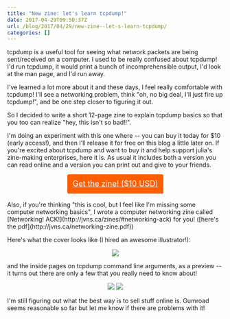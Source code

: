 ```yaml
---
title: "New zine: let's learn tcpdump!"
date: 2017-04-29T09:50:37Z
url: /blog/2017/04/29/new-zine--let-s-learn-tcpdump/
categories: []
---
```


<script src="https://gumroad.com/js/gumroad.js"></script>
<style>
.button {
    background-color: #ff5e00;
    display: inline-block;
    color: white;
    margin-bottom: 0;
    font-weight: normal;
    text-align: center;
    vertical-align: middle;
    touch-action: manipulation;
    cursor: pointer;
    background-image: none;
    border: 1px solid transparent;
    white-space: nowrap;
    padding: 6px 12px;
    font-size: 18px;
    line-height: 1.7;
    border-radius: 4px;
    -webkit-user-select: none;
    -moz-user-select: none;
    -ms-user-select: none;
    user-select: none;
}
}
</style>

tcpdump is a useful tool for seeing what network packets are being
sent/received on a computer. I used to be really confused about tcpdump!
I'd run tcpdump, it would print a bunch of incomprehensible output, I'd
look at the man page, and I'd run away.

I've learned a lot more about it and these days, I feel really
comfortable with tcpdump! I'll see a networking problem, think
"oh, no big deal, I'll just fire up tcpdump!", and be one step closer to
figuring it out.

So I decided to write a short 12-page zine to explain tcpdump basics so that
you too can realize "hey, this isn't so bad!!".

I'm doing an experiment with this one where -- you can buy it today for $10
(early access!), and then I'll release it for free on this blog a little later
on. If you're excited about tcpdump and want to buy it and help support julia's
zine-making enterprises, here it is. As usual it includes both a version you
can read online and a version you can print out and give to your friends.

<div align="center">
<a class="button" href="https://gum.co/LcKLx?wanted=true" target="_blank" data-gumroad-single-product="true">Get the zine! ($10 USD)</a>
</div>

<br>
Also, if you're thinking "this is cool, but I feel like I'm missing some computer networking basics", I wrote a computer networking zine called [Networking! ACK!](http://jvns.ca/zines/#networking-ack) for you! ([here's the pdf](http://jvns.ca/networking-zine.pdf))

Here's what the cover looks like (I hired an awesome illustrator!):

<div align="center">
<img src="https://jvns.ca/images/tcpdump-cover.jpg">
</div>

and the inside pages on tcpdump command line arguments, as a preview -- it
turns out there are only a few that you really need to know about!

<div align="center">
<img src="https://jvns.ca/images/tcpdump_command_line_arguments.png">
<img src="https://jvns.ca/images/tcpdump_command_line_arguments2.png">
</div>

I'm still figuring out what the best way is to sell stuff online is. Gumroad
seems reasonable so far but let me know if there are problems with it!
